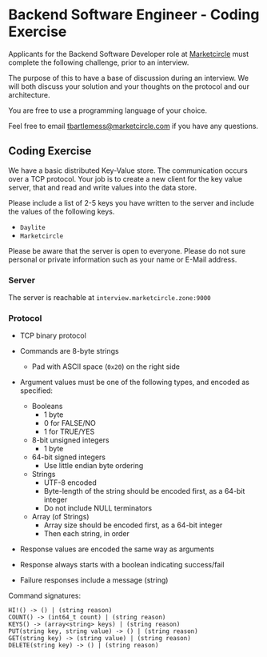 # Backend Software Engineer - Coding Exercise

Applicants for the Backend Software Developer role at [Marketcircle](https://www.marketcircle.com) must complete the following challenge, prior to an interview.

The purpose of this to have a base of discussion during an interview. We will both discuss your solution and your thoughts on the protocol and our architecture.

You are free to use a programming language of your choice.

Feel free to email [tbartlemess@marketcircle.com](mailto:tbartelmess@marketcircle.com) if you have any questions.


## Coding Exercise

We have a basic distributed Key-Value store. The communication occurs over a TCP protocol. Your job is to create a new client for the key value server, that and read and write values into the data store.

Please include a list of 2-5 keys you have written to the server and include the values of the following keys.

- `Daylite`
- `Marketcircle`

Please be aware that the server is open to everyone. Please do not sure personal or private information such as your name or E-Mail address.

### Server
The server is reachable at `interview.marketcircle.zone:9000`
### Protocol
- TCP binary protocol
- Commands are 8-byte strings
  + Pad with ASCII space (`0x20`) on the right side
- Argument values must be one of the following types, and encoded as specified:
  + Booleans
    * 1 byte
    * 0 for FALSE/NO
    * 1 for TRUE/YES
  + 8-bit unsigned integers
    * 1 byte
  + 64-bit signed integers
    * Use little endian byte ordering
  + Strings
    * UTF-8 encoded
    * Byte-length of the string should be encoded first, as a 64-bit integer
    * Do not include NULL terminators
  + Array (of Strings)
    * Array size should be encoded first, as a 64-bit integer
    * Then each string, in order

- Response values are encoded the same way as arguments
- Response always starts with a boolean indicating success/fail
- Failure responses include a message (string)

Command signatures:
```
HI!() -> () | (string reason)
COUNT() -> (int64_t count) | (string reason)
KEYS() -> (array<string> keys) | (string reason)
PUT(string key, string value) -> () | (string reason)
GET(string key) -> (string value) | (string reason)
DELETE(string key) -> () | (string reason)
```
